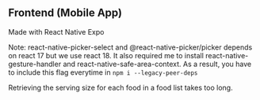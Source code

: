 ## Frontend (Mobile App)

Made with React Native Expo

Note: react-native-picker-select and @react-native-picker/picker depends on react 17 but we use react 18. It also required me to install react-native-gesture-handler and react-native-safe-area-context. As a result, you have to include this flag everytime in `npm i --legacy-peer-deps`

Retrieving the serving size for each food in a food list takes too long.
